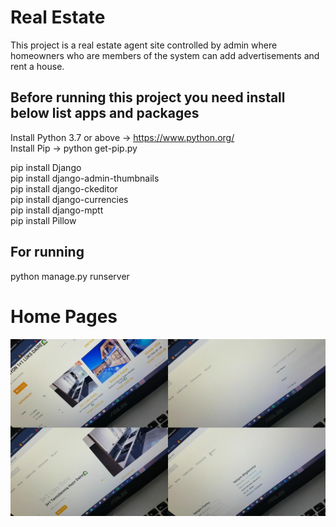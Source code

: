 # Real Estate

This project is a real estate agent site controlled by admin where homeowners who are members of the system can add advertisements and rent a house.

## Before running this project you need install below list apps and packages

Install Python 3.7 or above -> https://www.python.org/<br>
Install Pip   -> python get-pip.py<br>

pip install Django<br>
pip install django-admin-thumbnails<br>
pip install django-ckeditor<br>
pip install django-currencies<br>
pip install django-mptt<br>
pip install Pillow<br>

## For running

python manage.py runserver

# Home Pages
![github](home/templates/github.jpg)<br>

